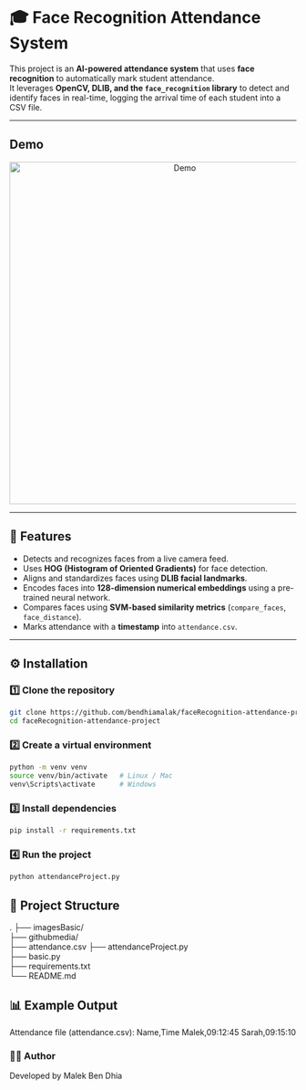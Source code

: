 # 🎓 Face Recognition Attendance System  

This project is an **AI-powered attendance system** that uses **face recognition** to automatically mark student attendance.  
It leverages **OpenCV, DLIB, and the `face_recognition` library** to detect and identify faces in real-time, logging the arrival time of each student into a CSV file.  

---

##  Demo
<p align="center">
  <img src="githubmedia/demo.gif" alt="Demo" width="600"/>
</p>

---

## 🚀 Features
- Detects and recognizes faces from a live camera feed.  
- Uses **HOG (Histogram of Oriented Gradients)** for face detection.  
- Aligns and standardizes faces using **DLIB facial landmarks**.  
- Encodes faces into **128-dimension numerical embeddings** using a pre-trained neural network.  
- Compares faces using **SVM-based similarity metrics** (`compare_faces`, `face_distance`).  
- Marks attendance with a **timestamp** into `attendance.csv`.  

---


## ⚙️ Installation  

### 1️⃣ Clone the repository  
```bash
git clone https://github.com/bendhiamalak/faceRecognition-attendance-project.git
cd faceRecognition-attendance-project
```

### 2️⃣ Create a virtual environment
```bash
python -m venv venv
source venv/bin/activate   # Linux / Mac
venv\Scripts\activate      # Windows
```

### 3️⃣ Install dependencies
```bash
pip install -r requirements.txt
```

### 4️⃣ Run the project
```bash
python attendanceProject.py
```

## 📂 Project Structure
.
├── imagesBasic/           
├── githubmedia/           
├── attendance.csv 
├── attendanceProject.py  
├── basic.py               
├── requirements.txt      
└── README.md             

## 📊 Example Output

Attendance file (attendance.csv):
Name,Time
Malek,09:12:45
Sarah,09:15:10


### 👨‍💻 Author

Developed by Malek Ben Dhia
